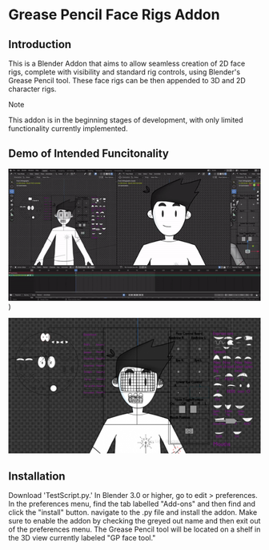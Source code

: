 # Grease Pencil Face Rigs Addon
## Introduction

This is a Blender Addon that aims to allow seamless creation of 2D face rigs, complete with visibility and standard rig controls, using Blender's Grease Pencil tool. These face rigs can be then appended to 3D and 2D character rigs.



> [!NOTE]
> This addon is in the beginning stages of development, with only limited functionality currently implemented.


## Demo of Intended Funcitonality
![Demo showcasing possible manipulations once face rig has been constructued](https://github.com/AtifSiddiqui20/BlenderAddon/blob/63114a9fd9f8b6935f814a485bd1b430470d86fb/ReadmeFiles/gifs/Demo%201%20gif.gif))


![Demo image showcasing final product](ReadmeFiles/images/FaceRigExample1.PNG)

## Installation
Download 'TestScript.py.' In Blender 3.0 or higher, go to edit > preferences. In the preferences menu, find the tab labelled "Add-ons" and then find and click the "install" button. navigate to the .py file and install the addon. Make sure to enable the addon by checking the greyed out name and then exit out of the preferences menu. The Grease Pencil tool will be located on a shelf in the 3D view currently labeled "GP face tool." 

